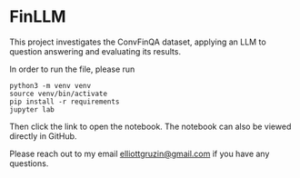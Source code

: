 # FinLLM

This project investigates the ConvFinQA dataset, applying an LLM to question answering and evaluating its results.

In order to run the file, please run

```
python3 -m venv venv
source venv/bin/activate
pip install -r requirements
jupyter lab
```

Then click the link to open the notebook. The notebook can also be viewed directly in GitHub.

Please reach out to my email elliottgruzin@gmail.com if you have any questions.